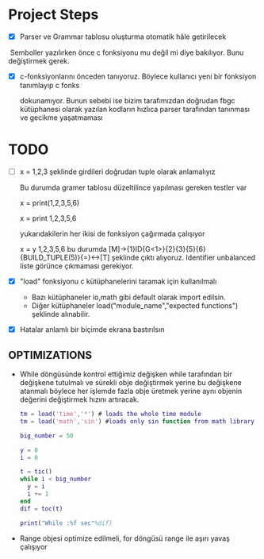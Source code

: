 # Project Steps

- [x] Parser ve Grammar tablosu oluşturma otomatik hâle getirilecek


​	Semboller yazılırken önce c fonksiyonu mu değil mi diye bakılıyor. Bunu değiştirmek gerek.

- [x] c-fonksiyonlarını önceden tanıyoruz. Böylece kullanıcı yeni bir fonksiyon tanımlayıp c fonks 

  dokunamıyor. Bunun sebebi ise bizim tarafımızdan doğrudan fbgc kütüphanesi olarak yazılan kodların hızlıca parser tarafından tanınması ve gecikme yaşatmaması
  
  



# TODO

- [ ] x = 1,2,3 şeklinde girdileri doğrudan tuple olarak anlamalıyız

  Bu durumda gramer tablosu düzeltilince yapılması gereken testler var

  x = print(1,2,3,5,6)

  x = print 1,2,3,5,6

  yukarıdakilerin her ikisi de fonksiyon çağırmada çalışıyor

  x = y 1,2,3,5,6 bu durumda  [M]->{1}ID{G<1>}{2}{3}{5}{6}{BUILD_TUPLE(5)}{=}<->[T] şeklinde çıktı alıyoruz. Identifier unbalanced liste görünce çıkmaması gerekiyor.

- [x] "load" fonksiyonu c kütüphanelerini taramak için kullanılmalı

  - Bazı kütüphaneler io,math gibi default olarak import edilsin.
  - Diğer kütüphaneler load("module_name","expected functions") şeklinde alınabilir.

- [x] Hatalar anlamlı bir biçimde ekrana bastırılsın



## OPTIMIZATIONS

- While döngüsünde kontrol ettiğimiz değişken while tarafından bir değişkene tutulmalı ve sürekli obje değiştirmek yerine bu değişkene atanmalı böylece her işlemde fazla obje üretmek yerine aynı objenin değerini değiştirmek hızını artıracak.

  ```matlab
  tm = load('time','*') # loads the whole time module
  tm = load('math','sin') #loads only sin function from math library
  
  big_number = 50
  
  y = 0
  i = 0
  
  t = tic()
  while i < big_number
  	y = i
  	i += 1
  end
  dif = toc(t)
  
  print("While :%f sec"%dif)
  ```

  

- Range objesi optimize edilmeli, for döngüsü range ile aşırı yavaş çalışıyor 